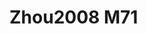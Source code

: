 # Zhou2008 M71
<a name="material" />
<script type="application/ld+json">

  {
    "@context": "https://schema.org/",
    "@type": "ChemicalSubstance",
    "http://purl.org/dc/terms/conformsTo":
      {
        "@type": "CreativeWork",
        "@id": "https://bioschemas.org/profiles/ChemicalSubstance/0.4-RELEASE/"
      },
    "@id": "https://egonw.github.io/nanowiki/nanowiki283.html#material",
    "name": "Zhou2008 M71",
    "sameAs: "http://127.0.0.1/mediawiki/index.php/Special:URIResolver/Zhou2008_M71"
  }
</script>


